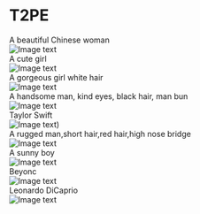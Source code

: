 # T2PE
A beautiful Chinese woman  
![Image text](https://github.com/lizhipeng789/T2PE/blob/main/gif/A%20beautiful%20Chinese%20woman.gif)  
A cute girl   
![Image text](https://github.com/lizhipeng789/T2PE/blob/main/gif/A%20cute%20girl.gif)  
A gorgeous girl white hair  
![Image text](https://github.com/lizhipeng789/T2PE/blob/main/gif/A%20gorgeous%20girl%20white%20hair.gif)  
A handsome man, kind eyes, black hair, man bun   
![Image text](https://github.com/lizhipeng789/T2PE/blob/main/gif/A%20handsome%20man%2C%20kind%20eyes%2C%20black%20hair%2C%20man%20bun.gif)  
Taylor Swift  
![Image text](https://github.com/lizhipeng789/T2PE/blob/main/gif/Taylor%20Swift.gif))  
A rugged man,short hair,red hair,high nose bridge  
![Image text](https://github.com/lizhipeng789/T2PE/blob/main/gif/A%20rugged%20man%2C%20short%20hair%2C%20red%20hair%2C%20high%20nose%20bridge.gif)  
A sunny boy  
![Image text](https://github.com/lizhipeng789/T2PE/blob/main/gif/A%20sunny%20boy.gif)  
Beyonc  
![Image text](https://github.com/lizhipeng789/T2PE/blob/main/gif/Beyonc%C3%A9.gif)  
Leonardo DiCaprio  
![Image text](https://github.com/lizhipeng789/T2PE/blob/main/gif/Leonardo%20DiCaprio.gif)  
